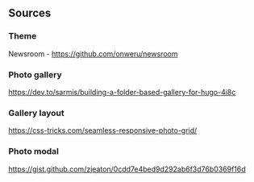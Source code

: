 ## Sources

### Theme
Newsroom - https://github.com/onweru/newsroom

### Photo gallery
https://dev.to/sarmis/building-a-folder-based-gallery-for-hugo-4i8c

### Gallery layout
https://css-tricks.com/seamless-responsive-photo-grid/

### Photo modal
https://gist.github.com/zjeaton/0cdd7e4bed9d292ab6f3d76b0369f16d